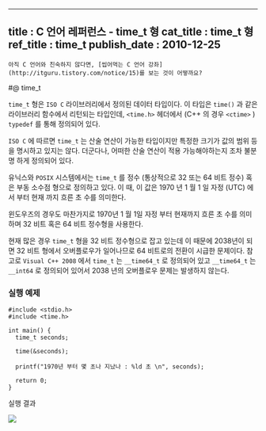 ----------------
title : C 언어 레퍼런스 - time_t 형
cat_title : time_t 형
ref_title : time_t
publish_date : 2010-12-25
--------------



```warning
아직 C 언어와 친숙하지 않다면, [씹어먹는 C 언어 강좌](http://itguru.tistory.com/notice/15)를 보는 것이 어떻까요?

```

#@ time_t

`time_t` 형은 `ISO C` 라이브러리에서 정의된 데이터 타입이다. 이 타입은 `time()` 과 같은 라이브러리 함수에서 리턴되는 타입인데, `<time.h>` 헤더에서 (C++ 의 경우 `<ctime>` ) `typedef` 를 통해 정의되어 있다.

`ISO C` 에 따르면 `time_t` 는 산술 연산이 가능한 타입이지만 특정한 크기가 값의 범위 등을 명시하고 있지는 않다. 더군다나, 어떠한 산술 연산이 적용 가능해야하는지 조차 불분명 하게 정의되어 있다.

유닉스와 `POSIX` 시스템에서는 `time_t` 를 정수 (통상적으로 32 또는 64 비트 정수) 혹은 부동 소수점 형으로 정의하고 있다. 이 때, 이 값은 1970 년 1 월 1 일 자정 (UTC) 에서 부터 현재 까지 흐른 초 수를 의미한다.

윈도우즈의 경우도 마찬가지로 1970년 1 월 1일 자정 부터 현재까지 흐른 초 수를 의미하며 32 비트 혹은 64 비트 정수형을 사용한다.

현재 많은 경우 `time_t` 형을 32 비트 정수형으로 잡고 있는데 이 때문에 2038년이 되면 32 비트 형에서 오버플로우가 일어나므로 64 비트로의 전환이 시급한 문제이다. 참고로 `Visual C++ 2008` 에서 `time_t` 는 `__time64_t` 로 정의되어 있고 `__time64_t` 는 `__int64` 로 정의되어 있어서 2038 년의 오버플로우 문제는 발생하지 않는다.



### 실행 예제

```cpp-formatted
#include <stdio.h>
#include <time.h>

int main() {
  time_t seconds;

  time(&seconds);

  printf("1970년 부터 몇 초나 지났나 : %ld 초 \n", seconds);

  return 0;
}
```


실행 결과


![](http://img1.daumcdn.net/thumb/R1920x0/?fname=http%3A%2F%2Fcfile5.uf.tistory.com%2Fimage%2F143FF65A4D16845F19903F)